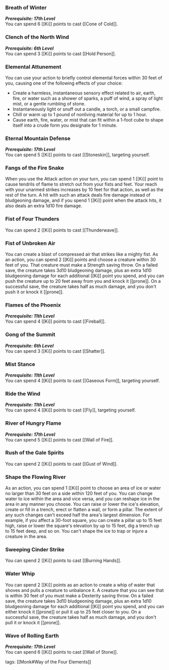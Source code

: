 ### Breath of Winter

**_Prerequisite: 17th Level_**  
You can spend 6 [[Ki]] points to cast [[Cone of Cold]].

### Clench of the North Wind

**_Prerequisite: 6th Level_**  
You can spend 3 [[Ki]] points to cast [[Hold Person]].

### Elemental Attunement

You can use your action to briefly control elemental forces within 30 feet of you, causing one of the following effects of your choice:

-   Create a harmless, instantaneous sensory effect related to air, earth, fire, or water such as a shower of sparks, a puff of wind, a spray of light mist, or a gentle rumbling of stone.
-   Instantaneously light or snuff out a candle, a torch, or a small campfire.
-   Chill or warm up to 1 pound of nonliving material for up to 1 hour.
-   Cause earth, fire, water, or mist that can fit within a 1-foot cube to shape itself into a crude form you designate for 1 minute.

### Eternal Mountain Defense

**_Prerequisite: 17th Level_**  
You can spend 5 [[Ki]] points to cast [[Stoneskin]], targeting yourself.

### Fangs of the Fire Snake

When you use the Attack action on your turn, you can spend 1 [[Ki]] point to cause tendrils of flame to stretch out from your fists and feet. Your reach with your unarmed strikes increases by 10 feet for that action, as well as the rest of the turn. A hit with such an attack deals fire damage instead of bludgeoning damage, and if you spend 1 [[Ki]] point when the attack hits, it also deals an extra 1d10 fire damage.

### Fist of Four Thunders

You can spend 2 [[Ki]] points to cast [[Thunderwave]].

### Fist of Unbroken Air

You can create a blast of compressed air that strikes like a mighty fist. As an action, you can spend 2 [[Ki]] points and choose a creature within 30 feet of you. That creature must make a Strength saving throw. On a failed save, the creature takes 3d10 bludgeoning damage, plus an extra 1d10 bludgeoning damage for each additional [[Ki]] point you spend, and you can push the creature up to 20 feet away from you and knock it [[prone]]. On a successful save, the creature takes half as much damage, and you don't push it or knock it [[prone]].

### Flames of the Phoenix

**_Prerequisite: 11th Level_**  
You can spend 4 [[Ki]] points to cast [[Fireball]].

### Gong of the Summit

**_Prerequisite: 6th Level_**  
You can spend 3 [[Ki]] points to cast [[Shatter]].

### Mist Stance

**_Prerequisite: 11th Level_**  
You can spend 4 [[Ki]] points to cast [[Gaseous Form]], targeting yourself.

### Ride the Wind

**_Prerequisite: 11th Level_**  
You can spend 4 [[Ki]] points to cast [[Fly]], targeting yourself.

### River of Hungry Flame

**_Prerequisite: 17th Level_**  
You can spend 5 [[Ki]] points to cast [[Wall of Fire]].

### Rush of the Gale Spirits

You can spend 2 [[Ki]] points to cast [[Gust of Wind]].

### Shape the Flowing River

As an action, you can spend 1 [[Ki]] point to choose an area of ice or water no larger than 30 feet on a side within 120 feet of you. You can change water to ice within the area and vice versa, and you can reshape ice in the area in any manner you choose. You can raise or lower the ice's elevation, create or fill in a trench, erect or flatten a wall, or form a pillar. The extent of any such changes can't exceed half the area's largest dimension. For example, if you affect a 30-foot square, you can create a pillar up to 15 feet high, raise or lower the square's elevation by up to 15 feet, dig a trench up to 15 feet deep, and so on. You can't shape the ice to trap or injure a creature in the area.

### Sweeping Cinder Strike

You can spend 2 [[Ki]] points to cast [[Burning Hands]].

### Water Whip

You can spend 2 [[Ki]] points as an action to create a whip of water that shoves and pulls a creature to unbalance it. A creature that you can see that is within 30 feet of you must make a Dexterity saving throw. On a failed save, the creature takes 3d10 bludgeoning damage, plus an extra 1d10 bludgeoning damage for each additional [[Ki]] point you spend, and you can either knock it [[prone]] or pull it up to 25 feet closer to you. On a successful save, the creature takes half as much damage, and you don't pull it or knock it [[prone]].

### Wave of Rolling Earth

**_Prerequisite: 17th Level_**  
You can spend 6 [[Ki]] points to cast [[Wall of Stone]].

tags: [[Monk#Way of the Four Elements]]
